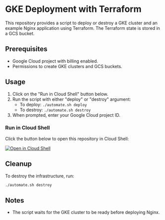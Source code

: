 # GKE Deployment with Terraform

This repository provides a script to deploy or destroy a GKE cluster and an example Nginx application using Terraform. The Terraform state is stored in a GCS bucket.

## Prerequisites
- Google Cloud project with billing enabled.
- Permissions to create GKE clusters and GCS buckets.

## Usage
1. Click on the "Run in Cloud Shell" button below.
2. Run the script with either "deploy" or "destroy" argument:
   - To deploy: `./automate.sh deploy`
   - To destroy: `./automate.sh destroy`
3. When prompted, enter your Google Cloud project ID.

### Run in Cloud Shell
Click the button below to open this repository in Cloud Shell:

[![Open in Cloud Shell](https://gstatic.com/cloudssh/images/open-btn.svg)](https://shell.cloud.google.com/cloudshell/editor?cloudshell_git_repo=https://github.com/alex-akv/cloud-shell-automate.git&cloudshell_tutorial=README.md&cloudshell_print=README.md)

## Cleanup
To destroy the infrastructure, run:
```bash
./automate.sh destroy
```

## Notes
- The script waits for the GKE cluster to be ready before deploying Nginx.